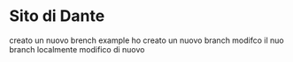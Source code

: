 # Sito di Dante

creato un nuovo brench example
ho creato un nuovo branch
modifco il nuo branch localmente
modifico di nuovo
